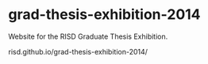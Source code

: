 grad-thesis-exhibition-2014
===========================

Website for the RISD Graduate Thesis Exhibition.

risd.github.io/grad-thesis-exhibition-2014/